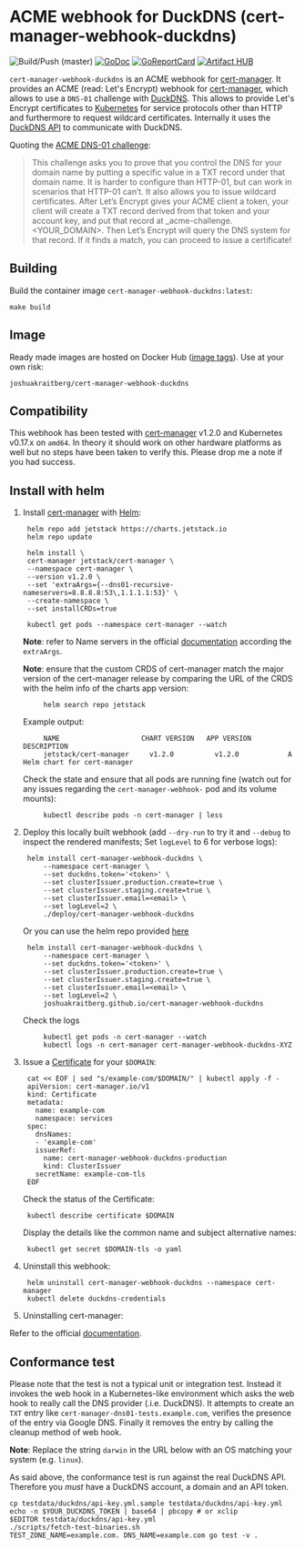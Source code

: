 # ACME webhook for DuckDNS (cert-manager-webhook-duckdns)

![Build/Push (master)](https://github.com/joshuakraitberg/cert-manager-webhook-duckdns/workflows/Build/Push%20(master)/badge.svg?branch=master)
[![GoDoc](https://godoc.org/github.com/joshuakraitberg/cert-manager-webhook-duckdns?status.png)](https://godoc.org/github.com/joshuakraitberg/cert-manager-webhook-duckdns)
[![GoReportCard](https://goreportcard.com/badge/github.com/joshuakraitberg/cert-manager-webhook-duckdns)](https://goreportcard.com/report/github.com/joshuakraitberg/cert-manager-webhook-duckdns)
[![Artifact HUB](https://img.shields.io/endpoint?url=https://artifacthub.io/badge/repository/cert-manager-webhook-duckdns)](https://artifacthub.io/packages/search?repo=cert-manager-webhook-duckdns)

`cert-manager-webhook-duckdns` is an ACME webhook for [cert-manager]. It provides an ACME (read: Let's Encrypt) webhook for [cert-manager], which allows to use a `DNS-01` challenge with [DuckDNS]. This allows to provide Let's Encrypt certificates to [Kubernetes] for service protocols other than HTTP and furthermore to request wildcard certificates. Internally it uses the [DuckDNS API] to communicate with DuckDNS.

Quoting the [ACME DNS-01 challenge]:

> This challenge asks you to prove that you control the DNS for your domain name by putting a specific value in a TXT record under that domain name. It is harder to configure than HTTP-01, but can work in scenarios that HTTP-01 can’t. It also allows you to issue wildcard certificates. After Let’s Encrypt gives your ACME client a token, your client will create a TXT record derived from that token and your account key, and put that record at _acme-challenge.<YOUR_DOMAIN>. Then Let’s Encrypt will query the DNS system for that record. If it finds a match, you can proceed to issue a certificate!

## Building
Build the container image `cert-manager-webhook-duckdns:latest`:

    make build
## Image
Ready made images are hosted on Docker Hub ([image tags]). Use at your own risk:

    joshuakraitberg/cert-manager-webhook-duckdns
## Compatibility
This webhook has been tested with [cert-manager] v1.2.0 and Kubernetes v0.17.x on `amd64`. In theory it should work on other hardware platforms as well but no steps have been taken to verify this. Please drop me a note if you had success.

## Install with helm

1. Install [cert-manager] with [Helm]:

        helm repo add jetstack https://charts.jetstack.io
        helm repo update

        helm install \
        cert-manager jetstack/cert-manager \
        --namespace cert-manager \
        --version v1.2.0 \
        --set 'extraArgs={--dns01-recursive-nameservers=8.8.8.8:53\,1.1.1.1:53}' \
        --create-namespace \
        --set installCRDs=true

        kubectl get pods --namespace cert-manager --watch

    **Note**: refer to Name servers in the official [documentation][setting-nameservers-for-dns01-self-check] according the `extraArgs`.

    **Note**: ensure that the custom CRDS of cert-manager match the major version of the cert-manager release by comparing the URL of the CRDS with the helm info of the charts app version:

            helm search repo jetstack

    Example output:

            NAME                    CHART VERSION   APP VERSION     DESCRIPTION
            jetstack/cert-manager	  v1.2.0       	  v1.2.0     	    A Helm chart for cert-manager

    Check the state and ensure that all pods are running fine (watch out for any issues regarding the `cert-manager-webhook-` pod  and its volume mounts):

            kubectl describe pods -n cert-manager | less


3. Deploy this locally built webhook (add `--dry-run` to try it and `--debug` to inspect the rendered manifests; Set `logLevel` to 6 for verbose logs):

        helm install cert-manager-webhook-duckdns \
            --namespace cert-manager \
            --set duckdns.token='<token>' \
            --set clusterIssuer.production.create=true \
            --set clusterIssuer.staging.create=true \
            --set clusterIssuer.email=<email> \
            --set logLevel=2 \
            ./deploy/cert-manager-webhook-duckdns

    Or you can use the helm repo provided [here](https://github.com/joshuakraitberg/helm-charts)

        helm install cert-manager-webhook-duckdns \
            --namespace cert-manager \
            --set duckdns.token='<token>' \
            --set clusterIssuer.production.create=true \
            --set clusterIssuer.staging.create=true \
            --set clusterIssuer.email=<email> \
            --set logLevel=2 \
            joshuakraitberg.github.io/cert-manager-webhook-duckdns

    Check the logs

            kubectl get pods -n cert-manager --watch
            kubectl logs -n cert-manager cert-manager-webhook-duckdns-XYZ

5. Issue a [Certificate] for your `$DOMAIN`:

        cat << EOF | sed "s/example-com/$DOMAIN/" | kubectl apply -f -
        apiVersion: cert-manager.io/v1
        kind: Certificate
        metadata:
          name: example-com
          namespace: services
        spec:
          dnsNames:
          - 'example-com'
          issuerRef:
            name: cert-manager-webhook-duckdns-production
            kind: ClusterIssuer
          secretName: example-com-tls
        EOF

    Check the status of the Certificate:

        kubectl describe certificate $DOMAIN

    Display the details like the common name and subject alternative names:

        kubectl get secret $DOMAIN-tls -o yaml

7. Uninstall this webhook:

        helm uninstall cert-manager-webhook-duckdns --namespace cert-manager
        kubectl delete duckdns-credentials

8. Uninstalling cert-manager:

Refer to the official [documentation][cert-manager-uninstall].

## Conformance test
Please note that the test is not a typical unit or integration test. Instead it invokes the web hook in a Kubernetes-like environment which asks the web hook to really call the DNS provider (.i.e. DuckDNS). It attempts to create an `TXT` entry like `cert-manager-dns01-tests.example.com`, verifies the presence of the entry via Google DNS. Finally it removes the entry by calling the cleanup method of web hook.

**Note**: Replace the string `darwin` in the URL below with an OS matching your system (e.g. `linux`).

As said above, the conformance test is run against the real DuckDNS API. Therefore you *must* have a DuckDNS account, a domain and an API token.

``` shell
cp testdata/duckdns/api-key.yml.sample testdata/duckdns/api-key.yml
echo -n $YOUR_DUCKDNS_TOKEN | base64 | pbcopy # or xclip
$EDITOR testdata/duckdns/api-key.yml
./scripts/fetch-test-binaries.sh
TEST_ZONE_NAME=example.com. DNS_NAME=example.com go test -v .
```

[ACME DNS-01 challenge]: https://letsencrypt.org/docs/challenge-types/#dns-01-challenge
[Certificate]: https://cert-manager.io/docs/usage/certificate/
[cert-manager]: https://cert-manager.io/
[DuckDNS]: https://www.duckdns.org
[DuckDNS API]: https://www.duckdns.org/spec.jsp
[Helm]: https://helm.sh
[image tags]: https://hub.docker.com/repository/docker/joshuakraitberg/cert-manager-webhook-duckdns
[Kubernetes]: https://kubernetes.io/
[RBAC Authorization]: https://kubernetes.io/docs/reference/access-authn-authz/rbac/
[setting-nameservers-for-dns01-self-check]: https://cert-manager.io/docs/configuration/acme/dns01/#setting-nameservers-for-dns01-self-check
[cert-manager-uninstall]: https://cert-manager.io/docs/installation/uninstall/kubernetes/